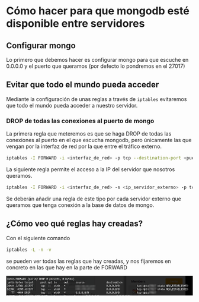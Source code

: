 # Cómo hacer para que mongodb esté disponible entre servidores

## Configurar mongo
Lo primero que debemos hacer es configurar mongo para que escuche en 0.0.0.0 y el puerto que queramos (por defecto lo pondremos en el 27017)

## Evitar que todo el mundo pueda acceder
Mediante la configuración de unas reglas a través de `iptables` evitaremos que todo el mundo pueda acceder a nuestro servidor.

### DROP de todas las conexiones al puerto de mongo
La primera regla que meteremos es que se haga DROP de todas las conexiones al puerto en el que escucha mongodb, pero únicamente las que vengan por la interfaz de red por la que entre el tráfico externo.
```bash
iptables -I FORWARD -i <interfaz_de_red> -p tcp --destination-port <puerto_de_mongo> -j DROP
```
La siguiente regla permite el acceso a la IP del servidor que nosotros queramos.
```bash
iptables -I FORWARD -i <interfaz_de_red> -s <ip_servidor_externo> -p tcp --destination-port <puerto> -m state --state NEW,ESTABLISHED -j ACCEPT
```

Se deberán añadir una regla de este tipo por cada servidor externo que queramos que tenga conexión a la base de datos de mongo.

## ¿Cómo veo qué reglas hay creadas?
Con el siguiente comando
```bash
iptables -L -n -v
```
se pueden ver todas las reglas que hay creadas, y nos fijaremos en concreto en las que hay en la parte de FORWARD

![iptables FORWARD](https://github.com/BinPar/BinPar/blob/master/resources/iptablesForward.png)